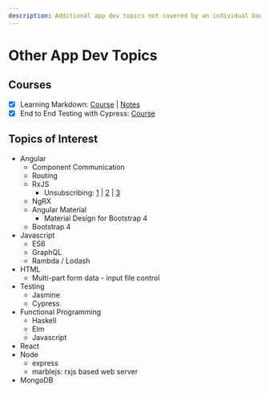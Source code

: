 ```yaml
---
description: Additional app dev topics not covered by an individual book.
---
```


# Other App Dev Topics

## Courses

* [x] Learning Markdown: [Course](https://www.linkedin.com/learning/learning-markdown) \| [Notes](https://mkresources.gitbook.io/misc/course-notes-learning-markdown)
* [x] End to End Testing with Cypress: [Course](https://egghead.io/courses/end-to-end-testing-with-cypress)

## Topics of Interest

* Angular
  * Component Communication
  * Routing
  * RxJS
    * Unsubscribing: [1](https://alligator.io/angular/takeuntil-rxjs-unsubscribe/) \| [2](https://medium.com/@benlesh/rxjs-dont-unsubscribe-6753ed4fda87) \| [3](http://brianflove.com/2016/12/11/anguar-2-unsubscribe-observables/)
  * NgRX
  * Angular Material
    * Material Design for Bootstrap 4
  * Bootstrap 4
* Javascript
  * ES6
  * GraphQL
  * Rambda / Lodash
* HTML
  * Multi-part form data - input file control
* Testing
  * Jasmine
  * Cypress
* Functional Programming
  * Haskell
  * Elm
  * Javascript
* React
* Node
  * express
  * marblejs: rxjs based web server
* MongoDB

